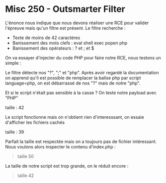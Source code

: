 # Misc 250 - Outsmarter Filter

L'énonce nous indique que nous devons réaliser une RCE pour
valider l'épreuve mais qu'un filtre est présent. Le filtre recherche :
- Texte de moins de 42 caractères
- Banissement des mots clefs : eval shell exec popen php
- Banissement des opérateurs : ? et ; et $

On va essayer d'injecter du code PHP pour faire notre RCE, nous
testons un simple :
> <?php echo "test"; ?>

Le filtre détecte nos "?", ";" et "php". 
Après avoir regardé la documentation on apprend qu'il est possible
de remplacer la balise php par script language=php, on est débarrassé de nos "?" mais de notre "php".

Et si le script n'était pas sensible à la casse ? On teste notre payload avec "PHP"


><script language='PHP>echo 'Hello'</script>
taille : 42



Celui-ci s'exécute, nous avons donc passé la première partie du challenge, nous sommes capables
d'injecter des commandes PHP. Il nous faut maintenant trouver le flag, la première idée est de lister les
fichiers et dossiers. On essaie donc un appel à system car il n'est pas bloqué :)

><script language='PHP>system('ls')</script>
taille : 42

Le script fonctionne mais on n'obtient rien d'interesssant, on essaie d'afficher les fichiers cachés

><script language='PHP>system('ls -a')</script>
taille : 45


Malheureusement notre payload est trop grand 45 caractères alors que la limite est de 42..Il nous faut
trouver un moyen de le réduire.

Après quelques recherches sur "Mini Shell PHP", on trouve celui-ci : 
><?=@\`$_GET[c]`; 

Il n'est pas
adapté à cause de ses ";" et "?" mais on va le modifier pour l'utiliser.

Explication du shell
><?=@\`$_GET[c]`;

Execute la commande système grace aux backticks
Récupère une commande par GET
@ = Enleve les erreurs


On peut donc remplacer system('ls') par echo `ls`. Notre payload devient donc :

><script language='PHP>echo `ls`</script>
taille : 39

Parfait la taille est respectée mais on a toujours pas de fichier intéressant. Nous voulons alors inspecter
le contenu d'index.php :
><script language=PHP>echo `cat index.php`</script> taille 50

La taille de notre script est trop grande, on le réduit encore :

><script language='PHP>echo `cat i*`</script> taille 43
>
<script language='PHP>echo `cat *`</script> taille 42

><script language='PHP>echo`cat *`</script> taille 41
>

Le contenu des fichiers s'affiche, on peut voir le flag dans index.php “Well done, you found the flag :
**ese{RCE_4ll_th3_dummy_WAFs}**“